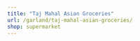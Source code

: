 ```yaml
---
title: "Taj Mahal Asian Groceries"
url: /garland/taj-mahal-asian-groceries/
shop: supermarket
---
```

